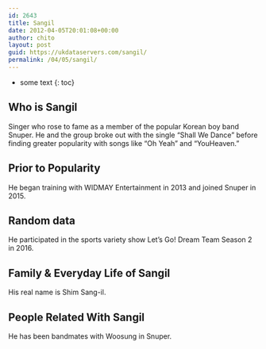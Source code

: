 ```yaml
---
id: 2643
title: Sangil
date: 2012-04-05T20:01:08+00:00
author: chito
layout: post
guid: https://ukdataservers.com/sangil/
permalink: /04/05/sangil/
---
```


* some text
{: toc}
          
          
## Who is  Sangil
                  
                  
                  
Singer who rose to fame as a member of the popular Korean boy band Snuper. He and the group broke out with the single &#8220;Shall We Dance&#8221; before finding greater popularity with songs like &#8220;Oh Yeah&#8221; and &#8220;YouHeaven.&#8221;
                  
                
                
                
## Prior to Popularity 
                  
                  
                  
He began training with WIDMAY Entertainment in 2013 and joined Snuper in 2015.
                  
                
                
                
## Random data 
                  
                  
                  
He participated in the sports variety show Let&#8217;s Go! Dream Team Season 2 in 2016.
                  
                
                
                
## Family & Everyday Life of Sangil
                  
                  
                  
His real name is Shim Sang-il.
                  
                
                
                
## People Related With  Sangil
                  
                  
                  
He has been bandmates with Woosung in Snuper.
                  
                
              
            
          
          
          
    
    
  

